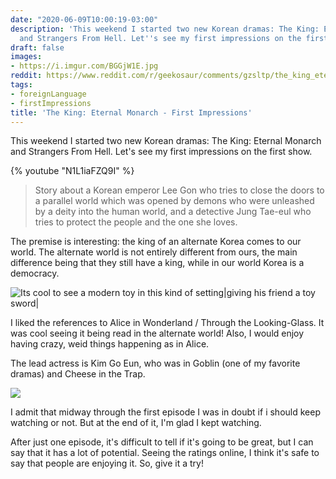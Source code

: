 ```yaml
---
date: "2020-06-09T10:00:19-03:00"
description: 'This weekend I started two new Korean dramas: The King: Eternal Monarch
  and Strangers From Hell. Let''s see my first impressions on the first show.'
draft: false
images:
- https://i.imgur.com/BGGjW1E.jpg
reddit: https://www.reddit.com/r/geekosaur/comments/gzsltp/the_king_eternal_monarch_first_impressions/
tags:
- foreignLanguage
- firstImpressions
title: 'The King: Eternal Monarch - First Impressions'
---
```


This weekend I started two new Korean dramas: The King: Eternal Monarch and Strangers From Hell. Let's see my first impressions on the first show.

{% youtube "N1L1iaFZQ9I" %}

<!--more-->

> Story about a Korean emperor Lee Gon who tries to close the doors to a parallel world which was opened by demons who were unleashed by a deity into the human world, and a detective Jung Tae-eul who tries to protect the people and the one she loves.

The premise is interesting: the king of an alternate Korea comes to our world. The alternate world is not entirely different from ours, the main difference being that they still have a king, while in our world Korea is a democracy.

![Its cool to see a modern toy in this kind of setting|giving his friend a toy sword|](https://i.imgur.com/dtdXqa6.gif)

I liked the references to Alice in Wonderland / Through the Looking-Glass. It was cool seeing it being read in the alternate world! Also, I would enjoy having crazy, weid things happening as in Alice.

The lead actress is Kim Go Eun, who was in Goblin (one of my favorite dramas) and Cheese in the Trap.

![](https://i.imgur.com/BGGjW1E.jpg)

I admit that midway through the first episode I was in doubt if i should keep watching or not. But at the end of it, I'm glad I kept watching.

After just one episode, it's difficult to tell if it's going to be great, but I can say that it has a lot of potential. Seeing the ratings online, I think it's safe to say that people are enjoying it. So, give it a try!
